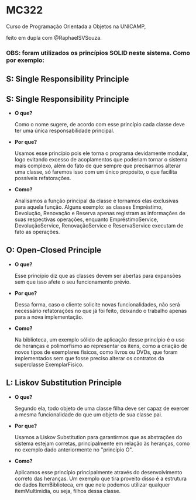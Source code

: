 # MC322

Curso de Programação Orientada a Objetos na UNICAMP, 

feito em dupla com @RaphaelSVSouza.

### OBS: foram utilizados os princípios SOLID neste sistema. Como por exemplo:
 
## S: Single Responsibility Principle

## S: Single Responsibility Principle

-  **O que?** 

	Como o nome sugere, de acordo com esse princípio cada classe deve ter uma única responsabilidade principal.
	
- **Por que?**

	Usamos esse princípio pois ele torna o programa devidamente modular, logo evitando excesso de acoplamentos que poderiam tornar o sistema mais complexo, além do fato de que sempre que precisarmos alterar uma classe, só faremos isso com um único propósito, o que facilita possíveis refatorações.
- **Como?**

	Analisamos a função principal da classe e tornamos elas exclusivas para aquela função. Alguns exemplo: as classes Empréstimo, Devolução, Renovação e Reserva apenas registram as informações de suas respectivas operações, enquanto EmpréstimoService, DevoluçãoService, RenovaçãoService e ReservaService executam de fato as operações.
	
## O: Open-Closed Principle

-  **O que?** 

	Esse princípio diz que as classes devem ser abertas para expansões sem que isso afete o seu funcionamento prévio. 
	
- **Por que?**
	
	Dessa forma, caso o cliente solicite novas funcionalidades, não será necessário refatorações no que já foi feito, deixando o trabalho apenas para a nova implementação.
	
- **Como?**
	
	Na biblioteca, um exemplo sólido de aplicação desse princípio é o uso de heranças e polimorfismo ao representar os itens, como a criação de novos tipos de exemplares físicos, como livros ou DVDs, que foram implementados sem que fosse preciso alterar os contratos da superclasse ExemplarFisico.
	
## L: Liskov Substitution Principle

-  **O que?** 

	 Segundo ela, todo objeto de uma classe filha deve ser capaz de exercer a mesma funcionalidade do que um objeto de sua classe pai. 
	 
- **Por que?**

	Usamos a Liskov Substitution para garantirmos que as abstrações do sistema estejam corretas, principalmente em relação às heranças, como no exemplo dado anteriormente no "princípio O".
	
- **Como?**

	Aplicamos esse princípio principalmente através do desenvolvimento correto das heranças. Um exemplo que tira proveito disso é a estrutura de dados ItemBiblioteca, em que nele podemos utilizar qualquer itemMultimidia, ou seja, filhos dessa classe.
